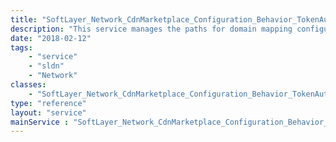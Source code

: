 ```yaml
---
title: "SoftLayer_Network_CdnMarketplace_Configuration_Behavior_TokenAuth"
description: "This service manages the paths for domain mapping configurations. "
date: "2018-02-12"
tags:
    - "service"
    - "sldn"
    - "Network"
classes:
    - "SoftLayer_Network_CdnMarketplace_Configuration_Behavior_TokenAuth"
type: "reference"
layout: "service"
mainService : "SoftLayer_Network_CdnMarketplace_Configuration_Behavior_TokenAuth"
---
```

